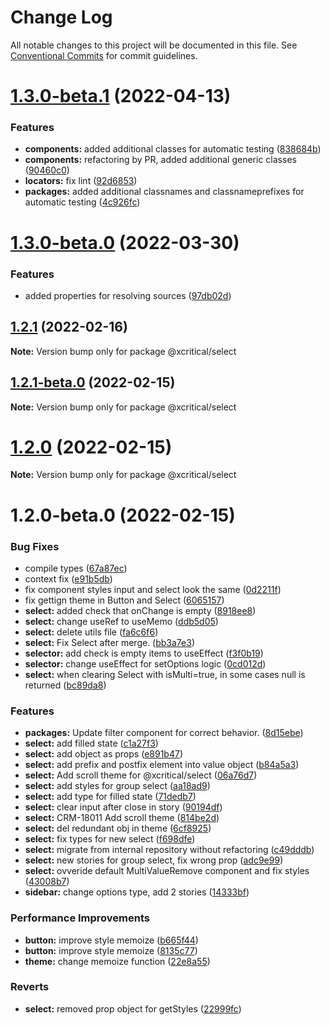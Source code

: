 # Change Log

All notable changes to this project will be documented in this file.
See [Conventional Commits](https://conventionalcommits.org) for commit guidelines.

# [1.3.0-beta.1](https://github.com/xcritical-software/xc-front-kit/compare/@xcritical/select@1.3.0-beta.0...@xcritical/select@1.3.0-beta.1) (2022-04-13)


### Features

* **components:** added additional classes for automatic testing ([838684b](https://github.com/xcritical-software/xc-front-kit/commit/838684b1e96cd2a9a40620e7a67cb49b78c594b1))
* **components:** refactoring by PR, added additional generic classes ([90460c0](https://github.com/xcritical-software/xc-front-kit/commit/90460c0a573d606cd0956e526c81b068842c0685))
* **locators:** fix lint ([92d6853](https://github.com/xcritical-software/xc-front-kit/commit/92d6853938e622b3453438b91f7c4e2151550aab))
* **packages:** added additional classnames and classnameprefixes for automatic testing ([4c926fc](https://github.com/xcritical-software/xc-front-kit/commit/4c926fc7439650c7f0a71bcda6c06a4810e41276))





# [1.3.0-beta.0](https://github.com/xcritical-software/xc-front-kit/compare/@xcritical/select@1.2.1...@xcritical/select@1.3.0-beta.0) (2022-03-30)


### Features

* added properties for resolving sources ([97db02d](https://github.com/xcritical-software/xc-front-kit/commit/97db02d3db87f45c151befbdb3d6e43f44d66997))





## [1.2.1](https://github.com/xcritical-software/xc-front-kit/compare/@xcritical/select@1.2.1-beta.0...@xcritical/select@1.2.1) (2022-02-16)

**Note:** Version bump only for package @xcritical/select





## [1.2.1-beta.0](https://github.com/xcritical-software/xc-front-kit/compare/@xcritical/select@1.2.0...@xcritical/select@1.2.1-beta.0) (2022-02-15)

**Note:** Version bump only for package @xcritical/select





# [1.2.0](https://github.com/xcritical-software/xc-front-kit/compare/@xcritical/select@1.2.0-beta.0...@xcritical/select@1.2.0) (2022-02-15)

**Note:** Version bump only for package @xcritical/select





# 1.2.0-beta.0 (2022-02-15)


### Bug Fixes

* compile types ([67a87ec](https://github.com/xcritical-software/xc-front-kit/commit/67a87ecdec159e9f613a0836ee4189c508ef7f7e))
* context fix ([e91b5db](https://github.com/xcritical-software/xc-front-kit/commit/e91b5db518430d99fe96f8486aa30c8de7bd79a9))
* fix component styles input and select look the same ([0d2211f](https://github.com/xcritical-software/xc-front-kit/commit/0d2211f7857361263e0484fcf98566f046413aca))
* fix gettign theme in Button and Select ([6065157](https://github.com/xcritical-software/xc-front-kit/commit/606515752b663f06318d94f3a5976a95e0341637))
* **select:** added check that onChange is empty ([8918ee8](https://github.com/xcritical-software/xc-front-kit/commit/8918ee8db482c572c911566e3e1b669db7be62f8))
* **select:** change useRef to useMemo ([ddb5d05](https://github.com/xcritical-software/xc-front-kit/commit/ddb5d05caae6bd8a5c654a21bee97fa258ac0aa2))
* **select:** delete utils file ([fa6c6f6](https://github.com/xcritical-software/xc-front-kit/commit/fa6c6f6202323e738d41bb60db7c903702cf1ed0))
* **select:** Fix Select after merge. ([bb3a7e3](https://github.com/xcritical-software/xc-front-kit/commit/bb3a7e320a2035ae2e8282ed649513c87b877257))
* **selector:** add check is empty items to useEffect ([f3f0b19](https://github.com/xcritical-software/xc-front-kit/commit/f3f0b1932224d44705ee26b46baf42043796471c))
* **selector:** change useEffect for setOptions logic ([0cd012d](https://github.com/xcritical-software/xc-front-kit/commit/0cd012ddb31a293a59b68c462c60c756c5765eb4))
* **select:** when clearing Select with isMulti=true, in some cases null is returned ([bc89da8](https://github.com/xcritical-software/xc-front-kit/commit/bc89da8bae42478ab1594eaa3874fb2dbc7ba68f))


### Features

* **packages:** Update filter component for correct behavior. ([8d15ebe](https://github.com/xcritical-software/xc-front-kit/commit/8d15ebe769b0f610a986eeba6e8bf91a237d0ea5))
* **select:** add filled state ([c1a27f3](https://github.com/xcritical-software/xc-front-kit/commit/c1a27f390981064da36eecd888315c26365cbe4e))
* **select:** add object as props ([e891b47](https://github.com/xcritical-software/xc-front-kit/commit/e891b4799c634a3bfd057e6ff5bacba0138ad298))
* **select:** add prefix and postfix element into value object ([b84a5a3](https://github.com/xcritical-software/xc-front-kit/commit/b84a5a36f2f9dec69465e044323485a94b8a1484))
* **select:** Add scroll theme for @xcritical/select ([06a76d7](https://github.com/xcritical-software/xc-front-kit/commit/06a76d761c349792c8e07c3e6c36ed8f92007382))
* **select:** add styles for group select ([aa18ad9](https://github.com/xcritical-software/xc-front-kit/commit/aa18ad97bcf12fefd5b3d53f8f2d7ce7a8af4dc1))
* **select:** add type for filled state ([71dedb7](https://github.com/xcritical-software/xc-front-kit/commit/71dedb7beae45b587a73f141736ebfd19cfc7d35))
* **select:** clear input after close in story ([90194df](https://github.com/xcritical-software/xc-front-kit/commit/90194dfd0b1e3280518a8caac4b56baf049abea1))
* **select:** CRM-18011 Add scroll theme ([814be2d](https://github.com/xcritical-software/xc-front-kit/commit/814be2d595fc0003017d353a7ee67de644e05c0e))
* **select:** del redundant obj in theme ([6cf8925](https://github.com/xcritical-software/xc-front-kit/commit/6cf892516a365132c9b773e7602cb43b50e03d29))
* **select:** fix types for new select ([f698dfe](https://github.com/xcritical-software/xc-front-kit/commit/f698dfeeda4cb08eb6e2f297d41cbcf70585de20))
* **select:** migrate from internal repository without refactoring ([c49dddb](https://github.com/xcritical-software/xc-front-kit/commit/c49dddb5dd8a2674f5f221818fd12a077845163e))
* **select:** new stories for group select, fix wrong prop ([adc9e99](https://github.com/xcritical-software/xc-front-kit/commit/adc9e999a779a4a03dff672775056230679ea120))
* **select:** ovveride default MultiValueRemove component and fix styles ([43008b7](https://github.com/xcritical-software/xc-front-kit/commit/43008b7756cf6066f9e6c756036df8efae07c479))
* **sidebar:** change options type, add 2 stories ([14333bf](https://github.com/xcritical-software/xc-front-kit/commit/14333bf7f4d3f13c7a8d042319ac6ed2dbf3dd13))


### Performance Improvements

* **button:** improve style memoize ([b665f44](https://github.com/xcritical-software/xc-front-kit/commit/b665f447082a1a8f4ff2b8ba1f197028e96e51ce))
* **button:** improve style memoize ([8135c77](https://github.com/xcritical-software/xc-front-kit/commit/8135c77a7399dee6fde7e0142177f6f03d1b9319))
* **theme:** change memoize function ([22e8a55](https://github.com/xcritical-software/xc-front-kit/commit/22e8a55d481d04cd9510ab3b5bea3e10f36afcea))


### Reverts

* **select:** removed prop object for getStyles ([22999fc](https://github.com/xcritical-software/xc-front-kit/commit/22999fc463adefd713d1a4b3bd213a6a05b2b7e1))
